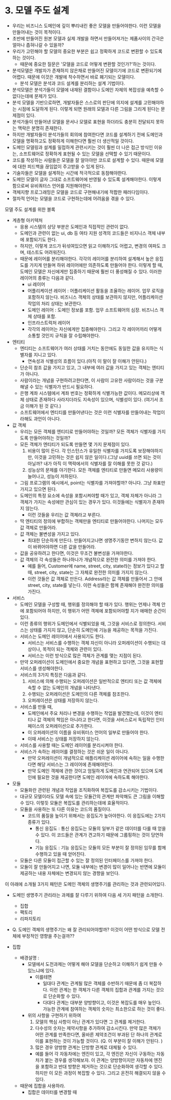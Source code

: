 # 3. 모델 주도 설계

- 우리는 비즈니스 도메인에 깊이 뿌리내린 좋은 모델을 만들어야한다. 이런 모델을 만들어내는 것이 목적이다.
- 초반에 만들어진 원본 모델과 실제 개발을 하면서 만들어져가는 제품사이의 간극은 얼마나 좁혀나갈 수 있을까?
- 우리가 고민해야 할 모델의 중요한 부분은 쉽고 정확하게 코드로 변환할 수 있도록하는 것이다.
  - 때문에 중요한 질문은 '모델을 코드로 어떻게 변환할 것인가?'하는 것이다.
- 분석모델은 개발자가 존재하지 않은채로 만들어진 모델이기에 코드로 변환되기에 어렵다. 때문에 이것은 개발에 착수하면서 바로 폐기되는 모델이다.
  - 분석 모델은 분석과 코드 설계를 분리하는 설계 기법이다.
- 분석모델은 분석가들이 모델에 내재된 결함이나 도메인 자체의 복잡성을 예측할 수 없다는데에 문제가 있다.
- 분석 모델을 기반으로하면, 개발자들은 스스로의 판단에 의지에 설계를 고민해야하는 시점에 도달하게 된다. 이렇게 되면 원래의 모델과 다른 그림을 그리게 된다는 문제점이 있다.
- 분석가들이 만들어낸 모델을 문서나 모델로 표현을 하더라도 충분히 전달되지 못하는 맥락은 분명히 존재한다.
- 하지만 개발자들이 분석가들의 회의에 참여한다면 코드를 설계하기 전에 도메인과 모델을 명확하고도 정확하게 이해한다면 훨씬 더 생산적일 것이다.
- 도메인 모델링과 설계를 밀접하게 관련시키는 것이 훨씬 더 나은 접근 방식인 이유는, 소프트웨어로 정확하게 표현될 수 있는 모델을 선택할 수 있기 때문이다.
- 코드를 작성하는 사람들은 모델을 잘 알아야만 코드로 설계할 수 있다. 때문에 모델에 대한 피드백을 끊임없이 주고받을 수 있게 된다.
- 기술자들은 모델을 설계하는 시간에 적극적으로 동참해야한다.
- 도메인 모델이 글자 그대로 소프트웨어에 반영될 수 있도록 설계해야한다. 이렇게 함으로써 유비쿼터스 언어를 지원해야한다.
- 객체지향 프로그래밍은 모델을 코드로 구현해내기에 적합한 패러다임이다.
- 절차적 언어는 모델을 코드로 구현하는데에 어려움을 겪을 수 있다.

모델 주도 설계를 위한 블록

- 계층형 아키텍처
  - 응용 시스템의 상당 부분은 도메인과 직접적인 관련이 없다.
  - 도메인과 관련이 없는 ui, db 등 여타 지원 성격의 코드들은 비지니스 객체 내부에 포함되기도 한다.
  - 하지만, 이렇게 코드가 뒤섞여있으면 읽고 이해하기도 어렵고, 변경의 여파도 크며, 테스트도 어려워진다.
  - 때문에 레이어를 분리해야한다. 각각의 레이어를 분리하여 설계해서 높은 응집도를 가지게 만들며 하위 레이어에만 의존하도록 만들어야 한다. 이렇게 할 때, 도메인 모델은 자신에게만 집중하기 때문에 훨씬 더 풍성해질 수 있다.  이러한 레이어의 종류는 다음과 같다.
    - ui 레이어
    - 어플리케이션 레이어 : 어플리케이션 활동을 조율하는 레이어. 업무 로직을 포함하지 않는다. 비즈니스 객체의 상태를 보관하지 않지만, 어플리케이션 작업의 처리 상태는 보관한다.
    - 도메인 레이어 : 도메인 정보를 포함. 업무 소프트웨어의 심장. 비즈니스 객체 상태를 포함.
    - 인프라스트럭처 레이어
    - 각각의 레이어는 자신에게만 집중해야한다. 그리고 각 레이어끼리 어떻게 소통할 것인지 규칙을 잘 수립해야한다.
- 엔티티
  - 엔티티는 소프트웨어가 여러 상태를 거치는 동안에도 동일한 값을 유지하는 식별자를 지니고 있다.
      - 연속성과 식별성의 흐름이 있다.(아직 이 말이 잘 이해가 안된다.)
  - 단순히 참조 값을 가지고 있고, 그 내부에 여러 값을 가지고 있는 객체는 엔티티가 아니다.
  - 사람이라는 개념을 구현하려고한다면, 이 사람이 고유한 사람이라는 것을 구분해낼 수 있는 식별자가 반드시 필요하다.
  - 은행 계좌 시스템에서 계좌 번호는 정확하게 식별가능한 값이다. 메모리상에 객체 상태로 존재하다 사라지더라도 지속성이 있으며, 식별성이 있다. (여기서 조금 이해가 된 것 같다.)
  - 소프트웨어에서 엔티티를 만들어낸다는 것은 이런 식별자를 만들어내는 작업이라해도 과언이 아니다.
- 값 객체 
  - 우리는 모든 객체를 엔티티로 만들어야하는 것일까? 모든 객체가 식별자를 가지도록 만들어야하는 것일까? 
  - 모든 객체가 엔티티가 되도록 만들면 몇 가지 문제점이 있다.
    1. 비용이 많이 든다. 각 인스턴스가 유일한 식별자를 가지도록 보장해야하지만, 이것을 고민하는 것은 쉽지 않은 일이다.(그냥 uuid를 쓰면 되는 것이 아닐까? 내가 아직 이 맥락에서의 식별자를 잘 이해를 못한 것 같다.)
    2. 성능상의 문제를 야기한다. 모든 객체를 엔티티로 만들면 메모리 사용량이 늘어나고, 성능이 저하된다. 
  - 그림 프로그램의 예시에서, point는 식별자를 가져야할까? 아니다. 그냥 좌표만 가지고 있으면 된다.
  - 도메인의 특정 요소에 속성을 포함시켜야할 때가 있고, 객체 자체가 아니라 그 객체가 가지는 속성에만 관심이 있는 경우가 있다. 이것들에는 식별자가 존재하지 않는다. 
    - 이런 것들을 우리는 값 객체라고 부른다. 
  - 딱 엔티티의 정의에 부합하는 객체만을 엔티티로 만들어야한다. 나머지는 모두 값 객체로 만들어라. 
  - 값 객체는 불변성을 가지고 있다. 
    - 최대한 단순하게 만든다. 만들어지고나면 생명주기동안 변하지 않는다. 값이 바뀌어야하면 다른 값을 만들어라. 
  - 값을 공유하려고 한다면, 이것은 무조건 불변성을 가져야한다. 
  - 값 객체의 각 속성들은 하나하나가 개념적으로 완전한 의미를 가져야 한다. 
    - 예를 들어, Customer에 name, street, city, state라는 정보가 있다고 할 때, street, city, state는 그 자체로 완전한 의미를 가지지 않는다. 
    - 이런 것들은 값 객체로 만든다. Address라는 값 객체를 만들어서 그 안에 street, city, state를 넣는다. 이런 속성들은 함께 존재해야 완전한 의미를 가진다. 
- 서비스 
  - 도메인 모델을 구성할 때, 행위를 정의해야 할 때가 있다. 행위는 언제나 객체 안에 포함되어야 하지만, 이 행위가 어떤 객체에 포함되어야할 지가 애매한 순간이 있다. 
  - 이런 종류의 행위가 도메인에서 식별되었을 때, 그것을 서비스로 정의한다. 서비스는 상태를 가지지 않고, 단순히 도메인에 기능을 제공하는 목적을 가진다. 
  - 서비스는 도메인 레이어에서 사용되기도 한다. 
    - 서비스는 서비스를 수행하는 객체 자신이 아니라 오퍼레이션이 수행되는 대상이나, 목적이 되는 객체와 관련이 있다.
    - 서비스는 이런 방식으로 많은 객체가 관계를 맺는 지점이 된다. 
  - 만약 오퍼레이션이 도메인에서 중요한 개념을 표현하고 있다면, 그것을 표현할 서비스를 생성해야한다. 
  - 서비스의 3가지 특징은 다음과 같다. 
    1. 서비스에 의해 수행되는 오퍼레이션은 일반적으로 엔티티 또는 값 객체에 속할 수 없는 도메인의 개념을 나타낸다. 
    2. 수행되는 오퍼레이션은 도메인의 다른 객체를 참조한다. 
    3. 오퍼레이션은 상태를 저장하지 않는다. 
  - 서비스를 만들 때, 
    - 도메인에서 주요 처리나 변경을 수행하는 작업을 발견했는데, 이것이 엔티티나 값 객체의 책임은 아니라고 한다면, 이것을 서비스로서 독립적인 인터페이스의 오퍼레이션으로 추가한다. 
    - 이 오퍼레이션의 이름을 유비쿼터스 언어의 일부로 만들어야 한다. 
    - 이때 서비스는 상태를 저장하지 않는다. 
  - 서비스를 사용할 때는 도메인 레이어를 분리시켜야 한다. 
  - 서비스가 속하는 레이어를 결정하는 것은 쉬운 일이 아니다. 
    - 만약 오퍼레이션이 개념적으로 애플리케이션 레이어에 속하는 일을 수행한다면 해당 서비스는 그 레이어에 존재해야한다. 
    - 만약 도메인 객체에 관한 것이고 엄밀하게 도메인과 연관되어 있으며 도메인에 필요한 것을 제공한다면 도메인 레이어에 속하도록 해야한다. 
- 모듈 
  - 모듈화란 관련된 개념과 작업을 조직화하여 복잡도를 감소시키는 기법이다. 
  - 대규모 모델이라도 모델 속에 있는 모듈간의 관계만 파악해도 큰 그림을 이해할 수 있다. 이렇듯 모듈은 복잡도를 관리하는데에 효율적이다. 
  - 모듈을 사용하는 또 다른 이유는 코드의 품질이다.
    - 코드의 품질을 높이기 위해서는 응집도가 높아야한다. 이 응집도에는 2가지 종류가 있다. 
      - 통신 응집도 : 통신 응집도는 모듈의 일부가 같은 데이터를 다룰 때 얻을 수 있다. 이 코드들은 관계가 견고하기 때문에 그룹핑하는 것이 당연하다.
      - 기능 응집도 : 기능 응집도는 모듈의 모든 부분이 잘 정의된 임무를 함께 수행하고 있을 때 얻어진다. 
  - 모듈은 다른 모듈이 접근할 수 있는 잘 정의된 인터페이스를 가져야 한다. 
  - 모듈이 잘 만들어지고 나면, 모듈 내부에는 변경이 많이 일어나는 반면에 모듈이 제공하는 내용 자체에는 변경되지 않는 경향을 보인다. 

이 아래에 소개될 3가지 패턴은 도메인 객체의 생명주기를 관리하는 것과 관련되어있다. 
- 도메인 생명주기 관리라는 과제를 잘 다루기 위하여 다음 세 가지 패턴을 소개한다. 
  - 집합
  - 팩토리 
  - 리파지토리 
- Q. 도메인 객체의 생명주기는 왜 잘 관리되어야할까? 이것이 어떤 방식으로 모델 전체에 부정적인 영향을 주는걸까??

- 집합 
  - 배경설명 : 
    - 모델에서 도전과제는 어떻게 해야 모델을 단순하고 이해하기 쉽게 만들 수 있느냐에 있다. 
      - 이를테면
        - 일대다 관계는 관계될 많은 객체를 수반하기 때문에 좀 더 복잡하다. 이런 관계는 한 객체가 다른 객체의 집합과 관계를 가지는 것으로 단순화할 수 있다.
        - 다대다 관계는 대부분 양방향이고, 이것은 복잡도를 매우 높인다. 가능한 관계에 참여하는 객체의 숫자는 최소한으로 하는 것이 좋다. 
    - 위의 사항을 구현하기 위하여
      1. 모델의 핵심 사항이 아닌 관계가 있다면 그 관계를 제거한다. 
      2. 다수성의 숫자는 제약사항을 추가하여 감소시킨다. 만약 많은 객체가 어떤 관계를 만족한다면, 올바른 제약조건이 부과된 단 하나의 관계로 이를 표현하는 것이 가능할 것이다. (Q. 이 부분이 잘 이해가 안된다. )
      3. 많은 경우 양방향 관계는 단방향 관계로 대체될 수 있다. 
        - 예를 들어 각 자동차에는 엔진이 있고, 각 엔진은 자신이 구동하는 자동차가 붙는 경우를 생각해보자. 이 관계는 양방향이지만 자동차에 엔진을 포함하고 반대 방향은 제거하는 것으로 단순화하여 생각할 수 있다. 
      하지만 이 모든 과정이 복잡할 수 있다. 그리고 온전히 해결되지 않을 수 있다. 
  - 때문에 집합을 사용하라.
    - 집합은 데이터를 변경할 때 
